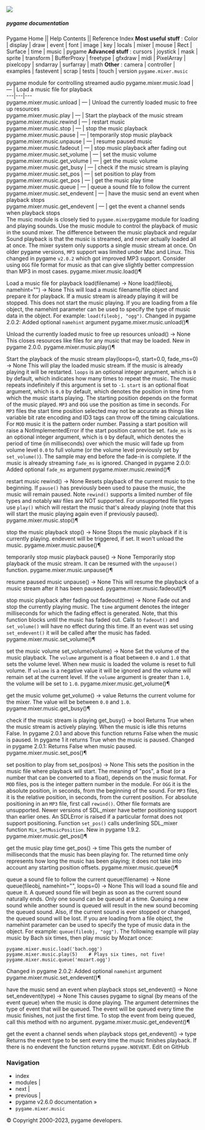 ![](https://www.pygame.org/docs/_static/pygame_tiny.png)
##### pygame documentation
Pygame Home || Help Contents || Reference Index
**Most useful stuff** : Color | display | draw | event | font | image | key | locals | mixer | mouse | Rect | Surface | time | music | pygame
**Advanced stuff** : cursors | joystick | mask | sprite | transform | BufferProxy | freetype | gfxdraw | midi | PixelArray | pixelcopy | sndarray | surfarray | math
**Other** : camera | controller | examples | fastevent | scrap | tests | touch | version
`pygame.mixer.music`
    
pygame module for controlling streamed audio
pygame.mixer.music.load | — | Load a music file for playback  
---|---|---  
pygame.mixer.music.unload | — | Unload the currently loaded music to free up resources  
pygame.mixer.music.play | — | Start the playback of the music stream  
pygame.mixer.music.rewind | — | restart music  
pygame.mixer.music.stop | — | stop the music playback  
pygame.mixer.music.pause | — | temporarily stop music playback  
pygame.mixer.music.unpause | — | resume paused music  
pygame.mixer.music.fadeout | — | stop music playback after fading out  
pygame.mixer.music.set_volume | — | set the music volume  
pygame.mixer.music.get_volume | — | get the music volume  
pygame.mixer.music.get_busy | — | check if the music stream is playing  
pygame.mixer.music.set_pos | — | set position to play from  
pygame.mixer.music.get_pos | — | get the music play time  
pygame.mixer.music.queue | — | queue a sound file to follow the current  
pygame.mixer.music.set_endevent | — | have the music send an event when playback stops  
pygame.mixer.music.get_endevent | — | get the event a channel sends when playback stops  
The music module is closely tied to `pygame.mixer`pygame module for loading and playing sounds. Use the music module to control the playback of music in the sound mixer.
The difference between the music playback and regular Sound playback is that the music is streamed, and never actually loaded all at once. The mixer system only supports a single music stream at once.
On older pygame versions, `MP3` support was limited under Mac and Linux. This changed in pygame `v2.0.2` which got improved MP3 support. Consider using `OGG` file format for music as that can give slightly better compression than MP3 in most cases.
pygame.mixer.music.load()¶
    
Load a music file for playback
load(filename) -> None
load(fileobj, namehint="") -> None
This will load a music filename/file object and prepare it for playback. If a music stream is already playing it will be stopped. This does not start the music playing.
If you are loading from a file object, the namehint parameter can be used to specify the type of music data in the object. For example: `load(fileobj, "ogg")`.
Changed in pygame 2.0.2: Added optional `namehint` argument
pygame.mixer.music.unload()¶
    
Unload the currently loaded music to free up resources
unload() -> None
This closes resources like files for any music that may be loaded.
New in pygame 2.0.0.
pygame.mixer.music.play()¶
    
Start the playback of the music stream
play(loops=0, start=0.0, fade_ms=0) -> None
This will play the loaded music stream. If the music is already playing it will be restarted.
`loops` is an optional integer argument, which is `0` by default, which indicates how many times to repeat the music. The music repeats indefinitely if this argument is set to `-1`.
`start` is an optional float argument, which is `0.0` by default, which denotes the position in time from which the music starts playing. The starting position depends on the format of the music played. `MP3` and `OGG` use the position as time in seconds. For `MP3` files the start time position selected may not be accurate as things like variable bit rate encoding and ID3 tags can throw off the timing calculations. For `MOD` music it is the pattern order number. Passing a start position will raise a NotImplementedError if the start position cannot be set.
`fade_ms` is an optional integer argument, which is `0` by default, which denotes the period of time (in milliseconds) over which the music will fade up from volume level `0.0` to full volume (or the volume level previously set by `set_volume()`). The sample may end before the fade-in is complete. If the music is already streaming `fade_ms` is ignored.
Changed in pygame 2.0.0: Added optional `fade_ms` argument
pygame.mixer.music.rewind()¶
    
restart music
rewind() -> None
Resets playback of the current music to the beginning. If `pause()` has previously been used to pause the music, the music will remain paused.
Note
`rewind()` supports a limited number of file types and notably `WAV` files are NOT supported. For unsupported file types use `play()` which will restart the music that's already playing (note that this will start the music playing again even if previously paused).
pygame.mixer.music.stop()¶
    
stop the music playback
stop() -> None
Stops the music playback if it is currently playing. endevent will be triggered, if set. It won't unload the music.
pygame.mixer.music.pause()¶
    
temporarily stop music playback
pause() -> None
Temporarily stop playback of the music stream. It can be resumed with the `unpause()` function.
pygame.mixer.music.unpause()¶
    
resume paused music
unpause() -> None
This will resume the playback of a music stream after it has been paused.
pygame.mixer.music.fadeout()¶
    
stop music playback after fading out
fadeout(time) -> None
Fade out and stop the currently playing music.
The `time` argument denotes the integer milliseconds for which the fading effect is generated.
Note, that this function blocks until the music has faded out. Calls to `fadeout()` and `set_volume()` will have no effect during this time. If an event was set using `set_endevent()` it will be called after the music has faded.
pygame.mixer.music.set_volume()¶
    
set the music volume
set_volume(volume) -> None
Set the volume of the music playback.
The `volume` argument is a float between `0.0` and `1.0` that sets the volume level. When new music is loaded the volume is reset to full volume. If `volume` is a negative value it will be ignored and the volume will remain set at the current level. If the `volume` argument is greater than `1.0`, the volume will be set to `1.0`.
pygame.mixer.music.get_volume()¶
    
get the music volume
get_volume() -> value
Returns the current volume for the mixer. The value will be between `0.0` and `1.0`.
pygame.mixer.music.get_busy()¶
    
check if the music stream is playing
get_busy() -> bool
Returns True when the music stream is actively playing. When the music is idle this returns False. In pygame 2.0.1 and above this function returns False when the music is paused. In pygame 1 it returns True when the music is paused.
Changed in pygame 2.0.1: Returns False when music paused.
pygame.mixer.music.set_pos()¶
    
set position to play from
set_pos(pos) -> None
This sets the position in the music file where playback will start. The meaning of "pos", a float (or a number that can be converted to a float), depends on the music format.
For `MOD` files, pos is the integer pattern number in the module. For `OGG` it is the absolute position, in seconds, from the beginning of the sound. For `MP3` files, it is the relative position, in seconds, from the current position. For absolute positioning in an `MP3` file, first call `rewind()`.
Other file formats are unsupported. Newer versions of SDL_mixer have better positioning support than earlier ones. An SDLError is raised if a particular format does not support positioning.
Function `set_pos()` calls underlining SDL_mixer function `Mix_SetMusicPosition`.
New in pygame 1.9.2.
pygame.mixer.music.get_pos()¶
    
get the music play time
get_pos() -> time
This gets the number of milliseconds that the music has been playing for. The returned time only represents how long the music has been playing; it does not take into account any starting position offsets.
pygame.mixer.music.queue()¶
    
queue a sound file to follow the current
queue(filename) -> None
queue(fileobj, namehint="", loops=0) -> None
This will load a sound file and queue it. A queued sound file will begin as soon as the current sound naturally ends. Only one sound can be queued at a time. Queuing a new sound while another sound is queued will result in the new sound becoming the queued sound. Also, if the current sound is ever stopped or changed, the queued sound will be lost.
If you are loading from a file object, the namehint parameter can be used to specify the type of music data in the object. For example: `queue(fileobj, "ogg")`.
The following example will play music by Bach six times, then play music by Mozart once:
```
pygame.mixer.music.load('bach.ogg')
pygame.mixer.music.play(5)    # Plays six times, not five!
pygame.mixer.music.queue('mozart.ogg')

```

Changed in pygame 2.0.2: Added optional `namehint` argument
pygame.mixer.music.set_endevent()¶
    
have the music send an event when playback stops
set_endevent() -> None
set_endevent(type) -> None
This causes pygame to signal (by means of the event queue) when the music is done playing. The argument determines the type of event that will be queued.
The event will be queued every time the music finishes, not just the first time. To stop the event from being queued, call this method with no argument.
pygame.mixer.music.get_endevent()¶
    
get the event a channel sends when playback stops
get_endevent() -> type
Returns the event type to be sent every time the music finishes playback. If there is no endevent the function returns `pygame.NOEVENT`.
Edit on GitHub
### Navigation
  * index
  * modules |
  * next |
  * previous |
  * pygame v2.6.0 documentation »
  * `pygame.mixer.music`


© Copyright 2000-2023, pygame developers. 
